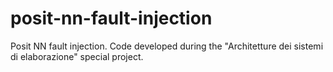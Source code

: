 # posit-nn-fault-injection
Posit NN fault injection. Code developed during the "Architetture dei sistemi di elaborazione" special project.
